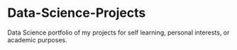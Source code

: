 # Data-Science-Projects
Data Science portfolio of my projects for self learning, personal interests, or academic purposes.
